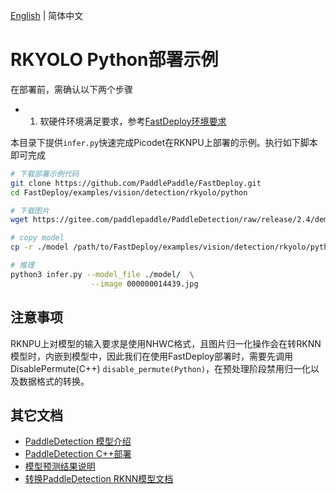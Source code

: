 [English](README.md) | 简体中文
# RKYOLO Python部署示例

在部署前，需确认以下两个步骤

- 1. 软硬件环境满足要求，参考[FastDeploy环境要求](../../../../../docs/cn/build_and_install/rknpu2.md)

本目录下提供`infer.py`快速完成Picodet在RKNPU上部署的示例。执行如下脚本即可完成

```bash
# 下载部署示例代码
git clone https://github.com/PaddlePaddle/FastDeploy.git
cd FastDeploy/examples/vision/detection/rkyolo/python

# 下载图片
wget https://gitee.com/paddlepaddle/PaddleDetection/raw/release/2.4/demo/000000014439.jpg

# copy model
cp -r ./model /path/to/FastDeploy/examples/vision/detection/rkyolo/python

# 推理
python3 infer.py --model_file ./model/  \
                  --image 000000014439.jpg
```


## 注意事项
RKNPU上对模型的输入要求是使用NHWC格式，且图片归一化操作会在转RKNN模型时，内嵌到模型中，因此我们在使用FastDeploy部署时，需要先调用DisablePermute(C++) `disable_permute(Python)`，在预处理阶段禁用归一化以及数据格式的转换。

## 其它文档

- [PaddleDetection 模型介绍](..)
- [PaddleDetection C++部署](../cpp)
- [模型预测结果说明](../../../../../docs/api/vision_results/)
- [转换PaddleDetection RKNN模型文档](../README.md)
